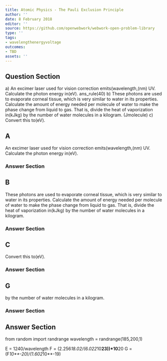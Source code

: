```yaml
---
title: Atomic Physics - The Pauli Exclusion Principle
author: ''
date: 8 February 2018
editor: ''
source: https://github.com/openwebwork/webwork-open-problem-library
type: ''
tags:
- wavelengthenergyvoltage
outcomes:
- TBD
assets: ''
---
```


## Question Section 

a) An excimer laser used for vision correction emits(wavelength,(nm) UV. Calculate the photon energy in(eV).
ans_rule(40)
b) These photons are used to evaporate corneal tissue, which is very similar to water in its properties. Calculate the amount of energy needed per molecule of water to make the phase change from liquid to gas. That is, divide the heat of vaporization in(kJkg) by the number of water molecules in a kilogram.
(Jmolecule)
c) Convert this to(eV).

## A
An excimer laser used for vision correction emits(wavelength,(nm) UV. Calculate the photon energy in(eV).
### Answer Section
## B
These photons are used to evaporate corneal tissue, which is very similar to water in its properties. Calculate the amount of energy needed per molecule of water to make the phase change from liquid to gas. That is, divide the heat of vaporization in(kJkg) by the number of water molecules in a kilogram.
### Answer Section
## C
Convert this to(eV).
### Answer Section
## G
by the number of water molecules in a kilogram.
### Answer Section


## Answer Section

from random import randrange
wavelength = randrange(185,200,1)

E = 1240/wavelength
F = (2.256*18.02/(6.022*10**23))*10**20
G = (F*10**-20)/(1.602*10**-19)